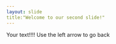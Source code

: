 ```yaml
---
layout: slide
title:"Welcome to our second slide!"
---
```

Your text!!!!
Use the left arrow to go back
